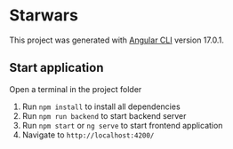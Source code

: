 # Starwars

This project was generated with [Angular CLI](https://github.com/angular/angular-cli) version 17.0.1.

## Start application

Open a terminal in the project folder

1. Run `npm install` to install all dependencies
2. Run `npm run backend` to start backend server
3. Run `npm start` or `ng serve` to start frontend application
4. Navigate to `http://localhost:4200/`

